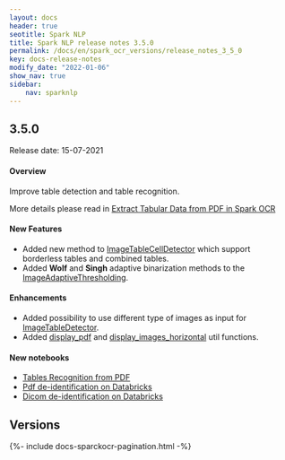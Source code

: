 ```yaml
---
layout: docs
header: true
seotitle: Spark NLP
title: Spark NLP release notes 3.5.0
permalink: /docs/en/spark_ocr_versions/release_notes_3_5_0
key: docs-release-notes
modify_date: "2022-01-06"
show_nav: true
sidebar:
    nav: sparknlp
---
```


<div class="h3-box" markdown="1">

## 3.5.0

Release date: 15-07-2021

#### Overview

Improve table detection and table recognition.

More details please read in [Extract Tabular Data from PDF in Spark OCR](https://medium.com/spark-nlp/extract-tabular-data-from-pdf-in-spark-ocr-b02136bc0fcb)


#### New Features

* Added new method to [ImageTableCellDetector](/docs/en/ocr_table_recognition#imagetablecelldetector) which support 
borderless tables and combined tables.
* Added __Wolf__ and __Singh__ adaptive binarization methods to the [ImageAdaptiveThresholding](../ocr_pipeline_components#imageadaptivethresholding).


#### Enhancements

* Added possibility to use different type of images as input for [ImageTableDetector](/docs/en/ocr_table_recognition#imagetabledetector).
* Added [display_pdf](/docs/en/ocr_structures#displaypdf) and [display_images_horizontal](/docs/en/ocr_structures#displayimageshorizontal) util functions.

#### New notebooks

* [Tables Recognition from PDF](https://github.com/JohnSnowLabs/spark-ocr-workshop/blob/3.5.0/jupyter/SparkOcrImageTableRecognitionPdf.ipynb)
* [Pdf de-identification on Databricks](https://github.com/JohnSnowLabs/spark-ocr-workshop/blob/3.5.0/databricks/python/SparkOcrDeIdentification.ipynb)
* [Dicom de-identification on Databricks](https://github.com/JohnSnowLabs/spark-ocr-workshop/blob/3.5.0/databricks/python/SparkOCRDeIdentificationDicom.ipynb)

</div><div class="prev_ver h3-box" markdown="1">

## Versions

</div>
{%- include docs-sparckocr-pagination.html -%}